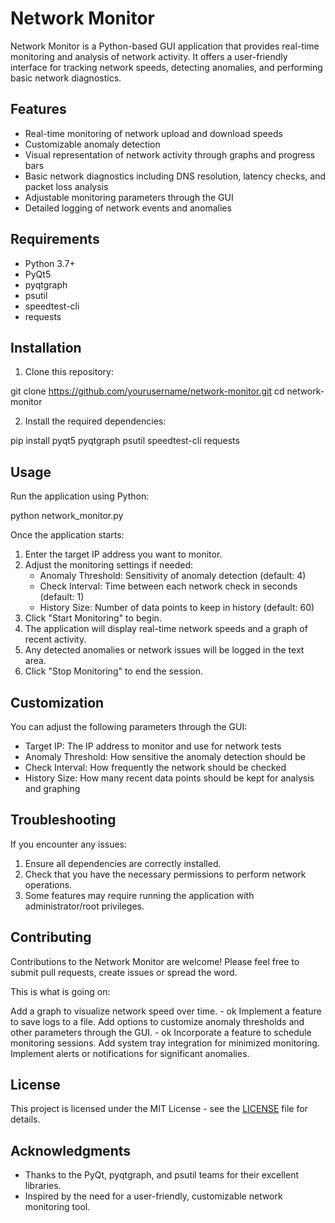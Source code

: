 # Network Monitor

Network Monitor is a Python-based GUI application that provides real-time monitoring and analysis of network activity. It offers a user-friendly interface for tracking network speeds, detecting anomalies, and performing basic network diagnostics.

## Features

- Real-time monitoring of network upload and download speeds
- Customizable anomaly detection
- Visual representation of network activity through graphs and progress bars
- Basic network diagnostics including DNS resolution, latency checks, and packet loss analysis
- Adjustable monitoring parameters through the GUI
- Detailed logging of network events and anomalies

## Requirements

- Python 3.7+
- PyQt5
- pyqtgraph
- psutil
- speedtest-cli
- requests

## Installation

1. Clone this repository:

git clone https://github.com/yourusername/network-monitor.git
cd network-monitor

2. Install the required dependencies:

pip install pyqt5 pyqtgraph psutil speedtest-cli requests


## Usage

Run the application using Python:

python network_monitor.py


Once the application starts:

1. Enter the target IP address you want to monitor.
2. Adjust the monitoring settings if needed:
   - Anomaly Threshold: Sensitivity of anomaly detection (default: 4)
   - Check Interval: Time between each network check in seconds (default: 1)
   - History Size: Number of data points to keep in history (default: 60)
3. Click "Start Monitoring" to begin.
4. The application will display real-time network speeds and a graph of recent activity.
5. Any detected anomalies or network issues will be logged in the text area.
6. Click "Stop Monitoring" to end the session.

## Customization

You can adjust the following parameters through the GUI:

- Target IP: The IP address to monitor and use for network tests
- Anomaly Threshold: How sensitive the anomaly detection should be
- Check Interval: How frequently the network should be checked
- History Size: How many recent data points should be kept for analysis and graphing

## Troubleshooting

If you encounter any issues:

1. Ensure all dependencies are correctly installed.
2. Check that you have the necessary permissions to perform network operations.
3. Some features may require running the application with administrator/root privileges.

## Contributing

Contributions to the Network Monitor are welcome! Please feel free to submit pull requests, create issues or spread the word.

This is what is going on:

Add a graph to visualize network speed over time. - ok
Implement a feature to save logs to a file.
Add options to customize anomaly thresholds and other parameters through the GUI. - ok
Incorporate a feature to schedule monitoring sessions.
Add system tray integration for minimized monitoring.
Implement alerts or notifications for significant anomalies.

## License

This project is licensed under the MIT License - see the [LICENSE](LICENSE) file for details.

## Acknowledgments

- Thanks to the PyQt, pyqtgraph, and psutil teams for their excellent libraries.
- Inspired by the need for a user-friendly, customizable network monitoring tool.

